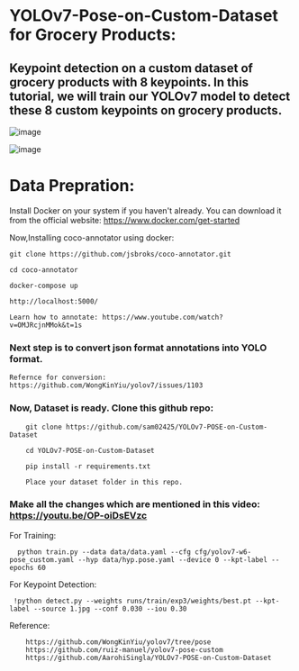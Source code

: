 # YOLOv7-Pose-on-Custom-Dataset for Grocery Products:

## Keypoint detection on a custom dataset of grocery products with 8 keypoints. In this tutorial, we will train our YOLOv7 model to detect these 8 custom keypoints on grocery products.

![image](https://user-images.githubusercontent.com/60029146/235298070-9b18bd05-64f6-4957-8c2b-f8e6faeacd13.png)

![image](https://user-images.githubusercontent.com/60029146/235298504-be7c9cdb-4368-4d13-b87d-c5d066bd08ab.png)





# Data Prepration:

Install Docker on your system if you haven't already. You can download it from the official website: https://www.docker.com/get-started

Now,Installing coco-annotator using docker:

    git clone https://github.com/jsbroks/coco-annotator.git 

    cd coco-annotator 

    docker-compose up

    http://localhost:5000/

    Learn how to annotate: https://www.youtube.com/watch?v=OMJRcjnMMok&t=1s  


### Next step is to convert json format annotations into YOLO format. 

    Refernce for conversion:  https://github.com/WongKinYiu/yolov7/issues/1103
    

### Now, Dataset is ready. Clone this github repo: 

        git clone https://github.com/sam02425/YOLOv7-POSE-on-Custom-Dataset

        cd YOLOv7-POSE-on-Custom-Dataset

        pip install -r requirements.txt
        
        Place your dataset folder in this repo.
        
### Make all the changes which are mentioned in this video: https://youtu.be/OP-oiDsEVzc
        
For Training: 

      python train.py --data data/data.yaml --cfg cfg/yolov7-w6-pose_custom.yaml --hyp data/hyp.pose.yaml --device 0 --kpt-label --epochs 60
            
For Keypoint Detection: 

     !python detect.py --weights runs/train/exp3/weights/best.pt --kpt-label --source 1.jpg --conf 0.030 --iou 0.30



Reference: 

        https://github.com/WongKinYiu/yolov7/tree/pose
        https://github.com/ruiz-manuel/yolov7-pose-custom   
        https://github.com/AarohiSingla/YOLOv7-POSE-on-Custom-Dataset
